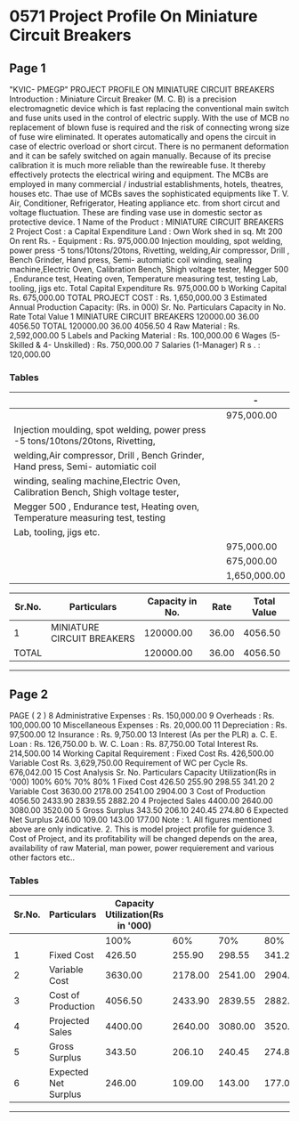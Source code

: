 # 0571 Project Profile On Miniature Circuit Breakers

## Page 1

"KVIC- PMEGP" PROJECT PROFILE ON MINIATURE CIRCUIT BREAKERS Introduction : Miniature Circuit Breaker (M. C. B) is a precision electromagnetic device which is fast replacing the conventional main switch and fuse units used in the control of electric supply. With the use of MCB no replacement of blown fuse is required and the risk of connecting wrong size of fuse wire eliminated. It operates automatically and opens the circuit in case of electric overload or short circut. There is no permanent deformation and it can be safely switched on again manually. Because of its precise calibration it is much more reliable than the rewireable fuse. It thereby effectively protects the electrical wiring and equipment. The MCBs are employed in many commercial / industrial establishments, hotels, theatres, houses etc. Thae use of MCBs saves the sophisticated equipments like T. V. Air, Conditioner, Refrigerator, Heating appliance etc. from short circut and voltage fluctuation. These are finding vase use in domestic sector as protective device. 1 Name of the Product : MINIATURE CIRCUIT BREAKERS 2 Project Cost : a Capital Expenditure Land : Own Work shed in sq. Mt 200 On rent Rs. - Equipment : Rs. 975,000.00 Injection moulding, spot welding, power press -5 tons/10tons/20tons, Rivetting, welding,Air compressor, Drill , Bench Grinder, Hand press, Semi- automiatic coil winding, sealing machine,Electric Oven, Calibration Bench, Shigh voltage tester, Megger 500 , Endurance test, Heating oven, Temperature measuring test, testing Lab, tooling, jigs etc. Total Capital Expenditure Rs. 975,000.00 b Working Capital Rs. 675,000.00 TOTAL PROJECT COST : Rs. 1,650,000.00 3 Estimated Annual Production Capacity: (Rs. in 000) Sr. No. Particulars Capacity in No. Rate Total Value 1 MINIATURE CIRCUIT BREAKERS 120000.00 36.00 4056.50 TOTAL 120000.00 36.00 4056.50 4 Raw Material : Rs. 2,592,000.00 5 Labels and Packing Material : Rs. 100,000.00 6 Wages (5-Skilled & 4- Unskilled) : Rs. 750,000.00 7 Salaries (1-Manager) R s . : 120,000.00

### Tables

|  | - |
|---|---|
|  | 975,000.00 |
| Injection moulding, spot welding, power press -5 tons/10tons/20tons, Rivetting, |  |
| welding,Air compressor, Drill , Bench Grinder, Hand press, Semi- automiatic coil
winding, sealing machine,Electric Oven, Calibration Bench, Shigh voltage tester, |  |
| Megger 500 , Endurance test, Heating oven, Temperature measuring test, testing |  |
| Lab, tooling, jigs etc. |  |
|  | 975,000.00 |
|  | 675,000.00 |
|  | 1,650,000.00 |

| Sr.No. | Particulars | Capacity in No. | Rate | Total Value |
|---|---|---|---|---|
| 1 | MINIATURE CIRCUIT BREAKERS | 120000.00 | 36.00 | 4056.50 |
| TOTAL |  | 120000.00 | 36.00 | 4056.50 |

---

## Page 2

PAGE ( 2 ) 8 Administrative Expenses : Rs. 150,000.00 9 Overheads : Rs. 100,000.00 10 Miscellaneous Expenses : Rs. 20,000.00 11 Depreciation : Rs. 97,500.00 12 Insurance : Rs. 9,750.00 13 Interest (As per the PLR) a. C. E. Loan : Rs. 126,750.00 b. W. C. Loan : Rs. 87,750.00 Total Interest Rs. 214,500.00 14 Working Capital Requirement : Fixed Cost Rs. 426,500.00 Variable Cost Rs. 3,629,750.00 Requirement of WC per Cycle Rs. 676,042.00 15 Cost Analysis Sr. No. Particulars Capacity Utilization(Rs in '000) 100% 60% 70% 80% 1 Fixed Cost 426.50 255.90 298.55 341.20 2 Variable Cost 3630.00 2178.00 2541.00 2904.00 3 Cost of Production 4056.50 2433.90 2839.55 2882.20 4 Projected Sales 4400.00 2640.00 3080.00 3520.00 5 Gross Surplus 343.50 206.10 240.45 274.80 6 Expected Net Surplus 246.00 109.00 143.00 177.00 Note : 1. All figures mentioned above are only indicative. 2. This is model project profile for guidence 3. Cost of Project, and its profitability will be changed depends on the area, availability of raw Material, man power, power requierement and various other factors etc..

### Tables

| Sr.No. | Particulars | Capacity Utilization(Rs in '000) |  |  |  |
|---|---|---|---|---|---|
|  |  | 100% | 60% | 70% | 80% |
| 1 | Fixed Cost | 426.50 | 255.90 | 298.55 | 341.20 |
| 2 | Variable Cost | 3630.00 | 2178.00 | 2541.00 | 2904.00 |
| 3 | Cost of Production | 4056.50 | 2433.90 | 2839.55 | 2882.20 |
| 4 | Projected Sales | 4400.00 | 2640.00 | 3080.00 | 3520.00 |
| 5 | Gross Surplus | 343.50 | 206.10 | 240.45 | 274.80 |
| 6 | Expected Net Surplus | 246.00 | 109.00 | 143.00 | 177.00 |

---
